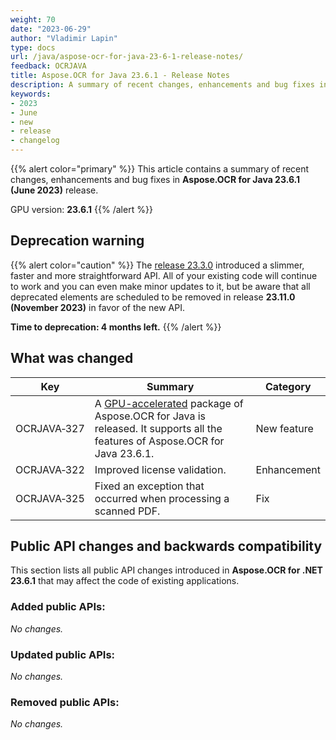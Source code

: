 ```yaml
---
weight: 70
date: "2023-06-29"
author: "Vladimir Lapin"
type: docs
url: /java/aspose-ocr-for-java-23-6-1-release-notes/
feedback: OCRJAVA
title: Aspose.OCR for Java 23.6.1 - Release Notes
description: A summary of recent changes, enhancements and bug fixes in Aspose.OCR for Java 23.6.1 (June 2023) release.
keywords:
- 2023
- June
- new
- release
- changelog
---
```


{{% alert color="primary" %}}
This article contains a summary of recent changes, enhancements and bug fixes in **Aspose.OCR for Java 23.6.1 (June 2023)** release.

GPU version: **23.6.1**
{{% /alert %}}

## Deprecation warning

{{% alert color="caution" %}}
The [release 23.3.0](/ocr/java/aspose-ocr-for-java-23-3-0-release-notes/) introduced a slimmer, faster and more straightforward API. All of your existing code will continue to work and you can even make minor updates to it, but be aware that all deprecated elements are scheduled to be removed in release **23.11.0 (November 2023)** in favor of the new API.

**Time to deprecation: 4 months left.**
{{% /alert %}}

## What was changed

Key | Summary | Category
--- | ------- | --------
OCRJAVA&#8209;327 | A [GPU-accelerated](/ocr/java/system-requirements/#gpu-support) package of Aspose.OCR for Java is released. It supports all the features of Aspose.OCR for Java 23.6.1. | New feature
OCRJAVA&#8209;322 | Improved license validation. | Enhancement
OCRJAVA&#8209;325 | Fixed an exception that occurred when processing a scanned PDF. | Fix

## Public API changes and backwards compatibility

This section lists all public API changes introduced in **Aspose.OCR for .NET 23.6.1** that may affect the code of existing applications.

### Added public APIs:

_No changes._

### Updated public APIs:

_No changes._

### Removed public APIs:

_No changes._
